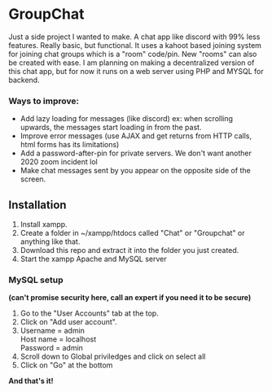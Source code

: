 # GroupChat

Just a side project I wanted to make. A chat app like discord with 99% less features. Really basic, but functional.
It uses a kahoot based joining system for joining chat groups which is a "room" code/pin. New "rooms" can also be created with ease. 
I am planning on making a decentralized version of this chat app, but for now it runs on a web server using PHP and MYSQL for backend.

### Ways to improve:
- Add lazy loading for messages (like discord) ex: when scrolling upwards, the messages start loading in from the past.<br/>
- Improve error messages (use AJAX and get returns from HTTP calls, html forms has its limitations) 
- Add a password-after-pin for private servers. We don't want another 2020 zoom incident lol
- Make chat messages sent by you appear on the opposite side of the screen.


## Installation
1. Install xampp.
2. Create a folder in ~/xampp/htdocs called "Chat" or "Groupchat" or anything like that.
3. Download this repo and extract it into the folder you just created.
4. Start the xampp Apache and MySQL server

### MySQL setup
<b>(can't promise security here, call an expert if you need it to be secure)</b><br/>
1. Go to the "User Accounts" tab at the top.
2. Click on "Add user account".
3. Username = admin<br/>
   Host name = localhost<br/>
   Password = admin
4. Scroll down to Global priviledges and click on select all
5. Click on "Go" at the bottom

<b>And that's it!</b>

